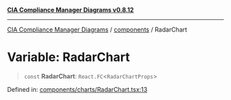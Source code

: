 [**CIA Compliance Manager Diagrams v0.8.12**](../../README.md)

***

[CIA Compliance Manager Diagrams](../../modules.md) / [components](../README.md) / RadarChart

# Variable: RadarChart

> `const` **RadarChart**: `React.FC`\<`RadarChartProps`\>

Defined in: [components/charts/RadarChart.tsx:13](https://github.com/Hack23/cia-compliance-manager/blob/e7811142a771ec75716a7ce3a0d60f18cb91cd06/src/components/charts/RadarChart.tsx#L13)
